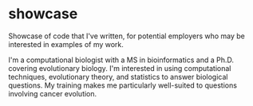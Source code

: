 # showcase
Showcase of code that I've written, for potential employers who may be interested in examples of my work.

I'm a computational biologist with a MS in bioinformatics and a Ph.D. covering evolutionary biology. I'm interested in using computational techniques, evolutionary theory, and statistics to answer biological questions. My training makes me particularly well-suited to questions involving cancer evolution.
